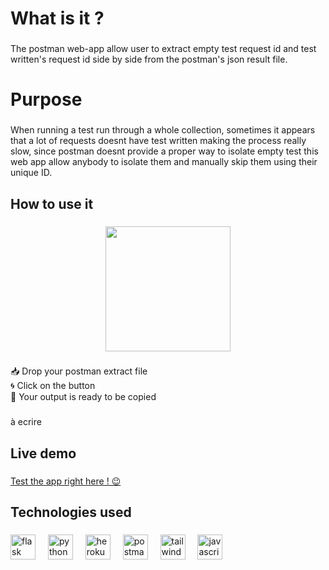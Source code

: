 <h1 align="left">What is it ?</h1>

###

<p align="left">The postman web-app allow user to extract empty test request id and test written's request id side by side  from the postman's json result file.</p>

###

<h1 align="left">Purpose</h1>

###

<p align="left">When running a test run through a whole collection, sometimes it appears that a lot of requests doesnt have test written making the process really slow, since postman doesnt provide a proper way to isolate empty test this web app allow anybody to isolate them and manually skip them using their unique ID.</p>

###

<h2 align="left">How to use it</h2>

###

<div align="center">
  <img height="200" src="https://i.imgflip.com/88juf0.jpg"  />
</div>

###

<p align="left">📥 Drop your postman extract file<br>🌀 Click on the button<br>🎯 Your output is ready to be copied</p>

###

<p align="left">à ecrire</p>

###

<h2 align="left">Live demo</h2>

###

[Test the app right here ! 😉](https://young-hollows-05196-c7433558de08.herokuapp.com/)

###

<h2 align="left">Technologies used</h2>

###

<div align="left">
  <img src="https://cdn.jsdelivr.net/gh/devicons/devicon/icons/flask/flask-original.svg" height="40" alt="flask logo"  />
  <img width="12" />
  <img src="https://cdn.jsdelivr.net/gh/devicons/devicon/icons/python/python-original.svg" height="40" alt="python logo"  />
  <img width="12" />
  <img src="https://cdn.jsdelivr.net/gh/devicons/devicon/icons/heroku/heroku-original.svg" height="40" alt="heroku logo"  />
  <img width="12" />
  <img src="https://cdn.simpleicons.org/postman/FF6C37" height="40" alt="postman logo"  />
  <img width="12" />
  <img src="https://cdn.simpleicons.org/tailwindcss/06B6D4" height="40" alt="tailwindcss logo"  />
  <img width="12" />
  <img src="https://cdn.simpleicons.org/javascript/F7DF1E" height="40" alt="javascript logo"  />
</div>

###

###
